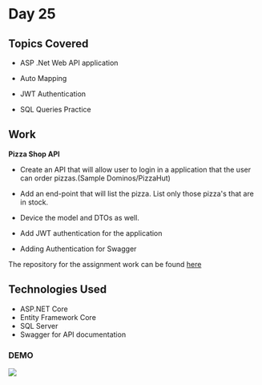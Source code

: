 # Day 25

## Topics Covered

- ASP .Net Web API application

- Auto Mapping

- JWT Authentication

- SQL Queries Practice

## Work


**Pizza Shop API**

- Create an API that will allow user to login in a application that the user can order pizzas.(Sample Dominos/PizzaHut)

- Add an end-point that will list the pizza. List only those pizza's that are in stock.

- Device the model and DTOs as well.

- Add JWT authentication for the application

- Adding Authentication for Swagger

The repository for the assignment work can be found [here](../Day25/PizzaApplicationSolution)


## Technologies Used

- ASP.NET Core
- Entity Framework Core
- SQL Server
- Swagger for API documentation


### DEMO

![](./day26.gif)

